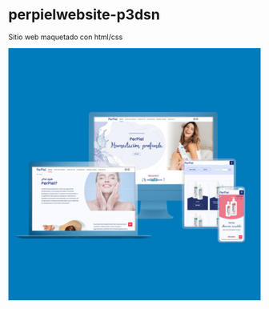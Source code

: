 # perpielwebsite-p3dsn
Sitio web maquetado con html/css

<img src="./img/responsive1.jpg" alt="responsive" />
